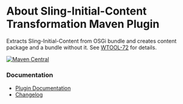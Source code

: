 About Sling-Initial-Content Transformation Maven Plugin
========================================

Extracts Sling-Initial-Content from OSGi bundle and creates content package and a bundle without it. See [WTOOL-72][WTOOL-72] for details.

[![Maven Central](https://maven-badges.herokuapp.com/maven-central/io.wcm.maven.plugins/sling-initial-content-transform-maven-plugin/badge.svg)](https://maven-badges.herokuapp.com/maven-central/io.wcm.maven.plugins/sling-initial-content-transform-maven-plugin)


### Documentation

* [Plugin Documentation][plugindocs]
* [Changelog][changelog]


[plugindocs]: plugin-info.html
[changelog]: changes-report.html
[WTOOL-72]: https://wcm-io.atlassian.net/browse/WTOOL-72
